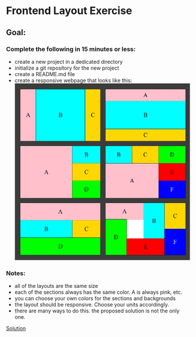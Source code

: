 # Frontend Layout Exercise

## Goal:
### Complete the following in 15 minutes or less:

- create a new project in a dedicated directory
- initialize a git repository for the new project
- create a README.md file
- create a responsive webpage that looks like this:
![completed exercise](doc/img/completed-exercise.png)

### Notes:
- all of the layouts are the same size
- each of the sections always has the same color. A is always pink, etc.
- you can choose your own colors for the sections and backgrounds
- the layout should be responsive. Choose your units accordingly.
- there are many ways to do this. the proposed solution is not the only one.

[Solution](doc/solution.md)